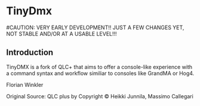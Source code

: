 

# TinyDmx 

#CAUTION: VERY EARLY DEVELOPMENT!! JUST A FEW CHANGES YET, NOT STABLE AND/OR AT A USABLE LEVEL!!!

## Introduction
TinyDMX is a fork of QLC+ that aims to offer a console-like experience with a command syntax and workflow similiar to consoles like GrandMA or Hog4. 

Florian Winkler

Original Source: QLC plus by Copyright © Heikki Junnila, Massimo Callegari
